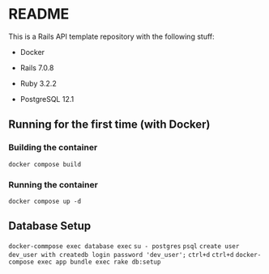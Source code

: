 # README

This is a Rails API template repository with the following stuff:

* Docker

* Rails 7.0.8

* Ruby 3.2.2

* PostgreSQL 12.1

## Running for the first time (with Docker)

### Building the container
 `docker compose build`

### Running the container
 `docker compose up -d`

## Database Setup

`docker-commpose exec database exec`
`su - postgres`
`psql`
`create user dev_user with createdb login password 'dev_user';`
`ctrl+d`
`ctrl+d`
`docker-compose exec app bundle exec rake db:setup`